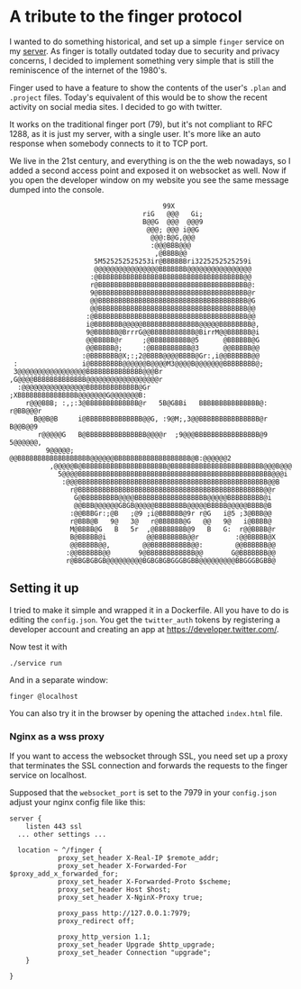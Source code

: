 
# A tribute to the finger protocol
I wanted to do something historical, and set up a simple `finger` service on my [server](https://csokavar.hu). 
As finger is totally outdated today due to security and privacy concerns, I decided to implement something very 
simple that is still the reminiscence of the internet of the 1980's.

Finger used to have a feature to show the contents of the user's `.plan` and `.project` files. Today's equivalent 
of this would be to show the recent activity on social media sites. I decided to go with twitter.

It works on the traditional finger port (79), but it's not compliant to RFC 1288, as it is just my server, with 
a single user. It's more like an auto response when somebody connects to it to TCP port.

We live in the 21st century, and everything is on the the web nowadays, so I added a second access point and 
exposed it on websocket as well. Now if you open the developer window on my website you see the same message 
dumped into the console.

```
                                      99X                                      
                                 riG   @@@   Gi;                                
                                 B@@G  @@@  @@@9                                
                                  @@@; @@@ i@@G                                 
                                   @@@:B@G,@@@                                  
                                   :@@@BBB@@@                                   
                                    ,@BBBB@@                                    
                     5M525252525253ir@BBBBBBri3225252525259i                    
                     @@@@@@@@@@@@@@@@BBBBBBB@@@@@@@@@@@@@@@@                    
                    :@BBBBBBBBBBBBBBBBBBBBBBBBBBBBBBBBBBBB@@                    
                    r@BBBBBBBBBBBBBBBBBBBBBBBBBBBBBBBBBBBBB@:                   
                    9@BBBBBBBBBBBBBBBBBBBBBBBBBBBBBBBBBBBBB@r                   
                    @@BBBBBBBBBBBBBBBBBBBBBBBBBBBBBBBBBBBBB@G                   
                    @@BBBBBBBBBBBBBBBBBBBBBBBBBBBBBBBBBBBBB@@                   
                   :@BBBBBBBBBBBBBBBBBBBBBBBBBBBBBBBBBBBBBB@@                   
                   i@BBBBBBB@@@@@BBBBBBBBBBBBBB@@@@@BBBBBBBB@,                  
                   9@BBBBBB@BrrrG@@BBBBBBBBBBB@BirrM@@BBBBBB@i                  
                   @@BBBBB@r     ;@BBBBBBBBBB@5      @BBBBBB@G                  
                   @@BBBBB@;     :@BBBBBBBBBB@3      @@BBBBB@@                  
                  :@BBBBBBB@X;:;2@BBBB@@@@BBBB@Gr:,i@@BBBBBB@@                  
 :                i@BBBBBBBB@@@@@@B@@@@M3@@@@B@@@@@@@BBBBBBBB@;                 
 3@@@@@@@@@@@@@@@@@BBBBBBBBBBBBBB@@@Br    ,G@@@@BBBBBBBBBBBBB@@@@@@@@@@@@@@@@@@r
  :@@@@@@@@@@@@@@@@BBBBBBBBBBBBB@Gr          ;XBBBBBBBBBBBBBBB@@@@@@@G@@@@@@@B: 
    r@@@BBB; :,;:3@BBBBBBBBBBBBB@r   5B@GBBi   BBBBBBBBBBBBBBB@:     r@BB@@@r   
      B@@B@B     i@BBBBBBBBBBBBBB@@G, :9@M;,3@@BBBBBBBBBBBBBBB@r    B@@B@@9     
       r@@@@@G   B@BBBBBBBBBBBBBBB@@@@r  ;9@@@BBBBBBBBBBBBBBBB@9  5@@@@@@,      
         9@@@@@; @@BBBBBBBBBBBBBBBBBB@@@@@@BBBBBBBBBBBBBBBBBBB@B:@@@@@@2        
          ,@@@@@B@BBBBBBBBBBBBBBBBBBBBB@BBBBBBBBBBBBBBBBBBBBBBB@@@B@@@          
            5@@@@BBBBBBBBBBBBBBBBBBBBBBBBBBBBBBBBBBBBBBBBBBBBBBBB@@@i           
             :@@@BBBBBBBBBBBBBBBBBBBBBBBBBBBBBBBBBBBBBBBBBBBBBBB@@B             
               r@BBBBBBBBBBBBBBBBBBBBBBBBBBBBBBBBBBBBBBBBBBBBBB@@r              
                G@BBBBBBBBB@@@@BBBBBBBBBBBBBBBBBB@@@@@BBBBBBBBB@i               
                @@BBB@@@@@@GBGB@@@@@BBBBBBBB@@@@@BBBBB@@@@@BBBB@B               
               :@@BBBGr:;@B   ;@9 ;i@BBBBBB@9r r@G   i@5 ;3@BBB@@               
               r@BBB@B   9@   3@   r@BBBBBB@G   @@   9@   i@BBBB@               
               M@BBBB@G   B   5r  ,@BBBBBBBB@9   B   G:  r@@BBBB@r              
               B@BBBBB@i          @@BBBBBBBB@@r         :@@BBBBB@X              
               @@BBBBB@@,        @@BBBBBBBBBB@@:        @@BBBBBB@@              
              :@@BBBBBB@@       9@BBBBBBBBBBBB@@       G@BBBBBBB@@              
              r@BBGBGBGB@@@@@@@@@BGBGBGBGGGBGBB@@@@@@@@@BBGGGBGBB@     
```

## Setting it up
I tried to make it simple and wrapped it in a Dockerfile. All you have to do is editing the `config.json`.
You get the `twitter_auth` tokens by registering a developer account and creating an app 
at https://developer.twitter.com/. 

Now test it with
```
./service run
```

And in a separate window:
```
finger @localhost
```
You can also try it in the browser by opening the attached `index.html` file.

### Nginx as a wss proxy

If you want to access the websocket through SSL, you need set up a proxy that terminates the 
SSL connection and forwards the requests to the finger service on localhost.

Supposed that the `websocket_port` is set to the 7979 in your `config.json` adjust your nginx 
config file like this: 

```
server {
	listen 443 ssl
  ... other settings ...

  location ~ ^/finger {
            proxy_set_header X-Real-IP $remote_addr;
            proxy_set_header X-Forwarded-For $proxy_add_x_forwarded_for;
            proxy_set_header X-Forwarded-Proto $scheme;
            proxy_set_header Host $host;
            proxy_set_header X-NginX-Proxy true;

            proxy_pass http://127.0.0.1:7979;
            proxy_redirect off;

            proxy_http_version 1.1;
            proxy_set_header Upgrade $http_upgrade;
            proxy_set_header Connection "upgrade";
    }

}
```
